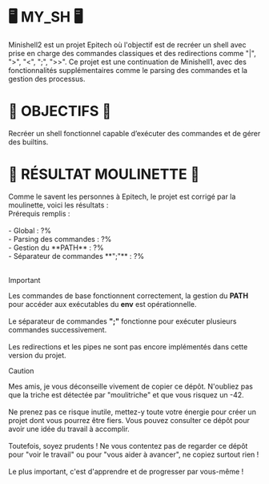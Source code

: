 <H1>🖥️ MY_SH 🖥️</H1>
Minishell2 est un projet Epitech où l'objectif est de recréer un shell avec prise en charge des commandes classiques et des redirections comme "|", ">", "<", ";", ">>". Ce projet est une continuation de Minishell1, avec des fonctionnalités supplémentaires comme le parsing des commandes et la gestion des processus. <br>

<H1>🎯 OBJECTIFS 🎯</H1>
Recréer un shell fonctionnel capable d’exécuter des commandes et de gérer des builtins. <br>

<H1>🤖 RÉSULTAT MOULINETTE 🤖</H1>
Comme le savent les personnes à Epitech, le projet est corrigé par la moulinette, voici les résultats : <br>
Prérequis remplis : 
<br><br>
- Global : ?% <br>
- Parsing des commandes : ?% <br>
- Gestion du **PATH** : ?% <br>
- Séparateur de commandes **";"** : ?% <br>
<br>

>[!IMPORTANT]
> Les commandes de base fonctionnent correctement, la gestion du **PATH** pour accéder aux exécutables du **env** est opérationnelle. <br>  
> Le séparateur de commandes **";"** fonctionne pour exécuter plusieurs commandes successivement. <br>  
> Les redirections et les pipes ne sont pas encore implémentés dans cette version du projet.

>[!CAUTION]  
> Mes amis, je vous déconseille vivement de copier ce dépôt. N'oubliez pas que la triche est détectée par "moulitriche" et que vous risquez un -42. <br>  
> Ne prenez pas ce risque inutile, mettez-y toute votre énergie pour créer un projet dont vous pourrez être fiers. Vous pouvez consulter ce dépôt pour avoir une idée du travail à accomplir. <br>  
> Toutefois, soyez prudents ! Ne vous contentez pas de regarder ce dépôt pour "voir le travail" ou pour "vous aider à avancer", ne copiez surtout rien ! <br>  
> Le plus important, c'est d'apprendre et de progresser par vous-même ! <br>
